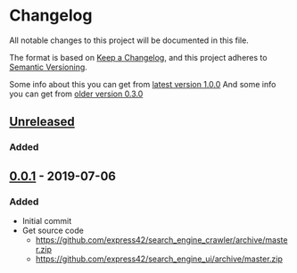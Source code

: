 # Changelog
All notable changes to this project will be documented in this file.

The format is based on [Keep a Changelog](https://keepachangelog.com/en/1.0.0/),
and this project adheres to [Semantic Versioning](https://semver.org/spec/v2.0.0.html).

Some info about this you can get from [latest version 1.0.0](https://keepachangelog.com/ru/1.0.0/)
And some info you can get from [older version 0.3.0](https://keepachangelog.com/ru/0.3.0/)

## [Unreleased]
### Added

## [0.0.1] - 2019-07-06
### Added
- Initial commit
- Get source code
  - <https://github.com/express42/search_engine_crawler/archive/master.zip>
  - <https://github.com/express42/search_engine_ui/archive/master.zip>

[Unreleased]: https://github.com/olivierlacan/keep-a-changelog/compare/v1.0.0...HEAD
[0.0.2]: https://github.com/olivierlacan/keep-a-changelog/compare/v0.0.1...v0.0.2
[0.0.1]: https://github.com/olivierlacan/keep-a-changelog/releases/tag/v0.0.1
